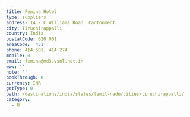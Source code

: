 ```yaml
---
title: Femina Hotel
type: suppliers
address: 14 - C Williams Road  Cantonment
city: Tiruchirappalli
country: India
postalCode: 620 001
areaCode: '431'
phone: 414 501, 414 274
mobile: 0
email: femina@md3.vsnl.net.in
www: ''
note: ''
bookThrough: 0
currency: INR
gstType: 0
path: /destinations/india/states/tamil-nadu/cities/tiruchirappalli/
category:
  - H
---
```


